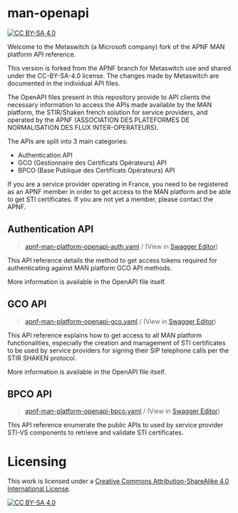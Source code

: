 # man-openapi

[![CC BY-SA 4.0][cc-by-sa-shield]][cc-by-sa]

Welcome to the Metaswitch (a Microsoft company) fork of the APNF MAN platform API reference.

This version is forked from the APNF branch for Metaswitch use and shared under the CC-BY-SA-4.0 license. The changes made by Metaswitch are documented in the individual API files.

The OpenAPI files present in this repository provide to API clients the necessary information to access the APIs made available by the MAN platform, the STIR/Shaken french solution for service providers, and operated by the APNF (ASSOCIATION DES PLATEFORMES DE NORMALISATION DES FLUX INTER-OPERATEURS).

The APIs are split into 3 main categories:
- Authentication API
- GCO (Gestionnaire des Certificats Opérateurs) API
- BPCO (Base Publique des Certificats Opérateurs) API

If you are a service provider operating in France, you need to be registered as an APNF member in order to get access to the MAN platform and be able to get STI certificates.
If you are not yet a member, please contact the APNF.


## Authentication API
> [apnf-man-platform-openapi-auth.yaml](apnf-man-platform-openapi-auth.yaml) / (View in [Swagger Editor](https://editor.swagger.io/?url=https://raw.githubusercontent.com/apnf/man-openapi/main/apnf-man-platform-openapi-auth.yaml))

This API reference details the method to get access tokens required for authenticating against MAN platform GCO API methods.

More information is available in the OpenAPI file itself.


## GCO API
> [apnf-man-platform-openapi-gco.yaml](apnf-man-platform-openapi-gco.yaml) / (View in [Swagger Editor](https://editor.swagger.io/?url=https://raw.githubusercontent.com/apnf/man-openapi/main/apnf-man-platform-openapi-gco.yaml))

This API reference explains how to get access to all MAN platform functionalities, especially the creation and management of STI certificates to be used by service providers for signing their SIP telephone calls per the STIR SHAKEN protocol.

More information is available in the OpenAPI file itself.


## BPCO API
> [apnf-man-platform-openapi-bpco.yaml](apnf-man-platform-openapi-bpco.yaml) / (View in [Swagger Editor](https://editor.swagger.io/?url=https://raw.githubusercontent.com/apnf/man-openapi/main/apnf-man-platform-openapi-bpco.yaml))

This API reference enumerate the public APIs to used by service provider STI-VS components to retrieve and validate STI certificates.


# Licensing

This work is licensed under a [Creative Commons Attribution-ShareAlike 4.0
International License][cc-by-sa].

[![CC BY-SA 4.0][cc-by-sa-image]][cc-by-sa]

[cc-by-sa]: http://creativecommons.org/licenses/by-sa/4.0/
[cc-by-sa-image]: https://licensebuttons.net/l/by-sa/4.0/88x31.png
[cc-by-sa-shield]: https://img.shields.io/badge/License-CC%20BY--SA%204.0-lightgrey.svg
